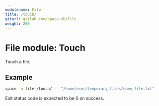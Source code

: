```yaml
---
modulename: File
title: /touch/
giturl: gitlab.com/space-sh/File
weight: 200
---
```

# File module: Touch

Touch a file.  


## Example

```sh
space -m file /touch/ -- "/home/user/temporary_files/some_file.txt"
```

Exit status code is expected to be 0 on success.
